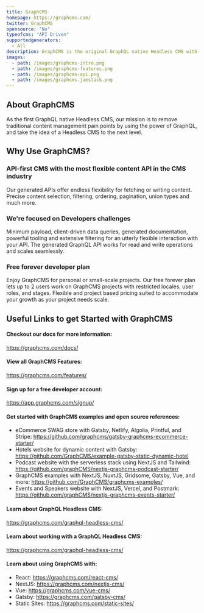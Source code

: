 ```yaml
---
title: GraphCMS
homepage: https://graphcms.com/
twitter: GraphCMS
opensource: "No"
typeofcms: "API Driven"
supportedgenerators:
  - All
description: GraphCMS is the original GraphQL native Headless CMS with both read and write support to deliver digital projects at scale.
images:
  - path: /images/graphcms-intro.png
  - path: /images/graphcms-features.png
  - path: /images/graphcms-api.png
  - path: /images/graphcms-jamstack.png
---
```

## About GraphCMS
As the first GraphQL native Headless CMS, our mission is to remove traditional content management pain points by using the power of GraphQL, and take the idea of a Headless CMS to the next level.

## Why Use GraphCMS?

### API-first CMS with the most flexible content API in the CMS industry
Our generated APIs offer endless flexibility for fetching or writing content. Precise content selection, filtering, ordering, pagination, union types and much more.

### We're focused on Developers challenges
Minimum payload, client-driven data queries, generated documentation, powerful tooling and extensive filtering for an utterly flexible interaction with your API. 
The generated GraphQL API works for read and write operations and scales seamlessly.

### Free forever developer plan
Enjoy GraphCMS for personal or small-scale projects. Our free forever plan lets up to 2 users work on GraphCMS projects with restricted locales, user roles, and stages. Flexible and project based pricing suited to accommodate your growth as your project needs scale. 

## Useful Links to get Started with GraphCMS

#### Checkout our docs for more information:
https://graphcms.com/docs/

#### View all GraphCMS Features:
https://graphcms.com/features/

#### Sign up for a free developer account:
https://app.graphcms.com/signup/

#### Get started with GraphCMS examples and open source references:
- eCommerce SWAG store with Gatsby, Netlify, Algolia, Printful, and Stripe: https://github.com/graphcms/gatsby-graphcms-ecommerce-starter/
- Hotels website for dynamic content with Gatsby: https://github.com/GraphCMS/example-gatsby-static-dynamic-hotel
- Podcast website with the serverless stack using NextJS and Tailwind: https://github.com/graphCMS/nextjs-graphcms-podcast-starter/
- GraphCMS examples with NextJS, NuxtJS, Gridsome, Gatsby, Vue, and more: https://github.com/GraphCMS/graphcms-examples/
- Events and Speakers website with NextJS, Vercel, and Postmark: https://github.com/graphCMS/nextjs-graphcms-events-starter/

#### Learn about GraphQL Headless CMS:
https://graphcms.com/graphql-headless-cms/

#### Learn about working with a GraphQL Headless CMS:
https://graphcms.com/graphql-headless-cms/

#### Learn about using GraphCMS with:
- React: https://graphcms.com/react-cms/
- NextJS: https://graphcms.com/nextjs-cms/
- Vue: https://graphcms.com/vue-cms/
- Gatsby: https://graphcms.com/gatsby-cms/
- Static Sites: https://graphcms.com/static-sites/
